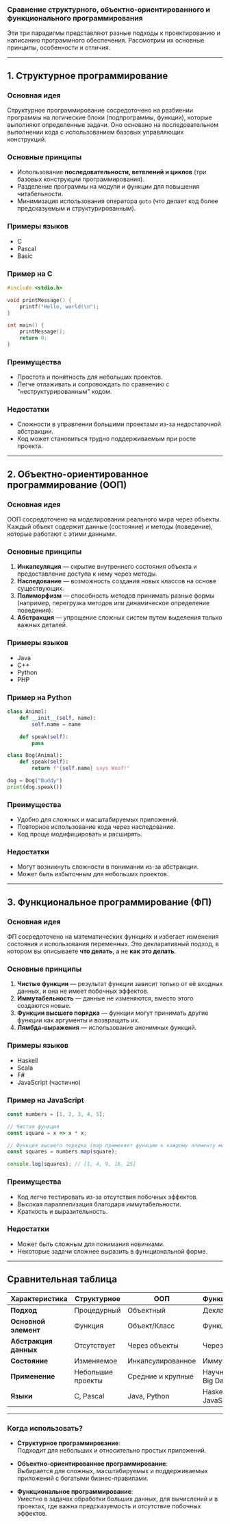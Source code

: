 ### Сравнение **структурного**, **объектно-ориентированного** и **функционального** программирования

Эти три парадигмы представляют разные подходы к проектированию и написанию программного обеспечения. Рассмотрим их основные принципы, особенности и отличия.

---

## **1. Структурное программирование**

### Основная идея
Структурное программирование сосредоточено на разбиении программы на логические блоки (подпрограммы, функции), которые выполняют определенные задачи. Оно основано на последовательном выполнении кода с использованием базовых управляющих конструкций.

### Основные принципы
- Использование **последовательности, ветвлений и циклов** (три базовых конструкции программирования).
- Разделение программы на модули и функции для повышения читабельности.
- Минимизация использования оператора `goto` (что делает код более предсказуемым и структурированным).

### Примеры языков
- C
- Pascal
- Basic

### Пример на C
```c
#include <stdio.h>

void printMessage() {
    printf("Hello, world!\n");
}

int main() {
    printMessage();
    return 0;
}
```

### Преимущества
- Простота и понятность для небольших проектов.
- Легче отлаживать и сопровождать по сравнению с "неструктурированным" кодом.

### Недостатки
- Сложности в управлении большими проектами из-за недостаточной абстракции.
- Код может становиться трудно поддерживаемым при росте проекта.

---

## **2. Объектно-ориентированное программирование (ООП)**

### Основная идея
ООП сосредоточено на моделировании реального мира через объекты. Каждый объект содержит данные (состояние) и методы (поведение), которые работают с этими данными.

### Основные принципы
1. **Инкапсуляция** — скрытие внутреннего состояния объекта и предоставление доступа к нему через методы.
2. **Наследование** — возможность создания новых классов на основе существующих.
3. **Полиморфизм** — способность методов принимать разные формы (например, перегрузка методов или динамическое определение поведения).
4. **Абстракция** — упрощение сложных систем путем выделения только важных деталей.

### Примеры языков
- Java
- C++
- Python
- PHP

### Пример на Python
```python
class Animal:
    def __init__(self, name):
        self.name = name

    def speak(self):
        pass

class Dog(Animal):
    def speak(self):
        return f"{self.name} says Woof!"

dog = Dog("Buddy")
print(dog.speak())
```

### Преимущества
- Удобно для сложных и масштабируемых приложений.
- Повторное использование кода через наследование.
- Код проще модифицировать и расширять.

### Недостатки
- Могут возникнуть сложности в понимании из-за абстракции.
- Может быть избыточным для небольших проектов.

---

## **3. Функциональное программирование (ФП)**

### Основная идея
ФП сосредоточено на математических функциях и избегает изменения состояния и использования переменных. Это декларативный подход, в котором вы описываете **что делать**, а не **как это делать**.

### Основные принципы
1. **Чистые функции** — результат функции зависит только от её входных данных, и она не имеет побочных эффектов.
2. **Иммутабельность** — данные не изменяются, вместо этого создаются новые.
3. **Функции высшего порядка** — функции могут принимать другие функции как аргументы и возвращать их.
4. **Лямбда-выражения** — использование анонимных функций.

### Примеры языков
- Haskell
- Scala
- F#
- JavaScript (частично)

### Пример на JavaScript
```javascript
const numbers = [1, 2, 3, 4, 5];

// Чистая функция
const square = x => x * x;

// Функция высшего порядка (map применяет функцию к каждому элементу массива)
const squares = numbers.map(square);

console.log(squares); // [1, 4, 9, 16, 25]
```

### Преимущества
- Код легче тестировать из-за отсутствия побочных эффектов.
- Высокая параллелизация благодаря иммутабельности.
- Краткость и выразительность.

### Недостатки
- Может быть сложным для понимания новичками.
- Некоторые задачи сложнее выразить в функциональной форме.

---

## **Сравнительная таблица**

| Характеристика          | Структурное      | ООП                   | Функциональное         |
|--------------------------|------------------|-----------------------|------------------------|
| **Подход**              | Процедурный      | Объектный             | Декларативный          |
| **Основной элемент**    | Функция          | Объект/Класс          | Функция                |
| **Абстракция данных**   | Отсутствует      | Через объекты         | Через функции          |
| **Состояние**           | Изменяемое       | Инкапсулированное     | Иммутабельное          |
| **Применение**          | Небольшие проекты| Средние и крупные     | Научные задачи, Big Data|
| **Языки**               | C, Pascal        | Java, Python          | Haskell, JavaScript    |

---

### Когда использовать?

- **Структурное программирование**:  
  Подходит для небольших и относительно простых приложений.

- **Объектно-ориентированное программирование**:  
  Выбирается для сложных, масштабируемых и поддерживаемых приложений с богатыми бизнес-правилами.

- **Функциональное программирование**:  
  Уместно в задачах обработки больших данных, для вычислений и в проектах, где важна предсказуемость и отсутствие побочных эффектов.